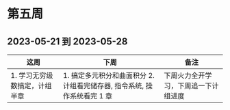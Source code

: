 # 第五周

## 2023-05-21 到 2023-05-28

| 这周                          | 下周                                                           | 备注                                 |
| ----------------------------- | -------------------------------------------------------------- | ------------------------------------ |
| 1. 学习无穷级数搞定，计组半章 | 1. 搞定多元积分和曲面积分 2. 计组看完储存器, 指令系统, 操作系统看完 1 章 | 下周火力全开学习，下周追一下计组进度 |
